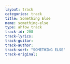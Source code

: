 ```yaml
---
layout: track
categories: track
title: Something Else
name: something-else
type: ahfow_track
track-id: 208
track-lyrics: 
track-guitar: 
track-author: 
track-sort: "SOMETHING ELSE"
track-original: 
---
```

